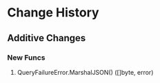 # Change History

## Additive Changes

### New Funcs

1. QueryFailureError.MarshalJSON() ([]byte, error)
